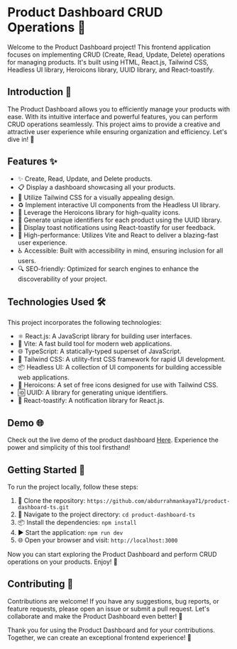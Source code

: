 # Product Dashboard CRUD Operations 🚀

Welcome to the Product Dashboard project! This frontend application focuses on implementing CRUD (Create, Read, Update, Delete) operations for managing products. It's built using HTML, React.js, Tailwind CSS, Headless UI library, Heroicons library, UUID library, and React-toastify.

## Introduction 📜

The Product Dashboard allows you to efficiently manage your products with ease. With its intuitive interface and powerful features, you can perform CRUD operations seamlessly. This project aims to provide a creative and attractive user experience while ensuring organization and efficiency. Let's dive in! 💪

## Features ✨

-   ✨ Create, Read, Update, and Delete products.
-   📋 Display a dashboard showcasing all your products.
-   🎨 Utilize Tailwind CSS for a visually appealing design.
-   ♻️ Implement interactive UI components from the Headless UI library.
-   🚀 Leverage the Heroicons library for high-quality icons.
-   🔢 Generate unique identifiers for each product using the UUID library.
-   📢 Display toast notifications using React-toastify for user feedback.
-   🚀 High-performance: Utilizes Vite and React to deliver a blazing-fast user experience.
-   ♿ Accessible: Built with accessibility in mind, ensuring inclusion for all users.
-   🔍 SEO-friendly: Optimized for search engines to enhance the discoverability of your project.

## Technologies Used 🛠️

This project incorporates the following technologies:

-   ⚛️ React.js: A JavaScript library for building user interfaces.
-   🚀 Vite: A fast build tool for modern web applications.
-   🌐 TypeScript: A statically-typed superset of JavaScript.
-   🎨 Tailwind CSS: A utility-first CSS framework for rapid UI development.
-   📦 Headless UI: A collection of UI components for building accessible web applications.
-   🎉 Heroicons: A set of free icons designed for use with Tailwind CSS.
-   🆔 UUID: A library for generating unique identifiers.
-   🍞 React-toastify: A notification library for React.js.

## Demo 🌐

Check out the live demo of the product dashboard [Here](https://product-dashboard-ts.vercel.app/). Experience the power and simplicity of this tool firsthand!

## Getting Started 🚀

To run the project locally, follow these steps:

1. 🧪 Clone the repository: `https://github.com/abdurrahmankaya71/product-dashboard-ts.git`
2. 📂 Navigate to the project directory: `cd product-dashboard-ts`
3. 📦 Install the dependencies: `npm install`
4. ▶️ Start the application: `npm run dev`
5. 🌐 Open your browser and visit: `http://localhost:3000`

Now you can start exploring the Product Dashboard and perform CRUD operations on your products. Enjoy! 🎉

## Contributing 🤝

Contributions are welcome! If you have any suggestions, bug reports, or feature requests, please open an issue or submit a pull request. Let's collaborate and make the Product Dashboard even better! 🙌

Thank you for using the Product Dashboard and for your contributions. Together, we can create an exceptional frontend experience! 💫
